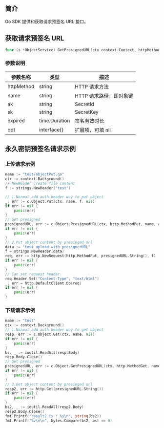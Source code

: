 ## 简介
Go SDK 提供和获取请求预签名 URL 接口。

## 获取请求预签名 URL 

```go
func (s *ObjectService) GetPresignedURL(ctx context.Context, httpMethod, name, ak, sk string, expired time.Duration, opt interface{}) (*url.URL, error)
```

### 参数说明
| 参数名称           | 类型                         | 描述                            |
| ------------------ | ---------------------------- | ------------------------------- |
| httpMethod            | string                   | HTTP 请求方法                        |
| name | string           | HTTP 请求路径，即对象键                 |
| ak             | string                       | SecretId                    |
| sk               | string                       | SecretKey         |
| expired            | time.Duration | 签名有效时长             |
| opt    | interface{} | 扩展项，可填 nil |

## 永久密钥预签名请求示例

### 上传请求示例

```go
name := "test/objectPut.go"
ctx := context.Background()
// NewReader create file content
f := strings.NewReader("test")

// 1.Normal add auth header way to put object
_, err := c.Object.Put(ctx, name, f, nil)
if err != nil {
	panic(err)
}
// Get presigned
presignedURL, err := c.Object.PresignedURL(ctx, http.MethodPut, name, ak, sk, time.Hour, nil)
if err != nil {
	panic(err)
}
// 2.Put object content by presinged url
data := "test upload with presignedURL"
f = strings.NewReader(data)
req, err := http.NewRequest(http.MethodPut, presignedURL.String(), f)
if err != nil {
	panic(err)
}
// Can set request header.
req.Header.Set("Content-Type", "text/html")
_, err = http.DefaultClient.Do(req)
if err != nil {
	panic(err)
}
```

### 下载请求示例

```go
name := "test"
ctx := context.Background()
// 1.Normal add auth header way to get object
resp, err := c.Object.Get(ctx, name, nil)
if err != nil {
	panic(err)
} 
bs, _ := ioutil.ReadAll(resp.Body)
resp.Body.Close()
// Get presigned
presignedURL, err := c.Object.GetPresignedURL(ctx, http.MethodGet, name, ak, sk, time.Hour, nil)
if err != nil {
	panic(err)
} 
// 2.Get object content by presinged url
resp2, err := http.Get(presignedURL.String())
if err != nil {
	panic(err)
}                    
bs2, _ := ioutil.ReadAll(resp2.Body)
resp2.Body.Close()
fmt.Printf("result2 is : %s\n", string(bs2))
fmt.Printf("%v\n\n", bytes.Compare(bs2, bs) == 0)
```
